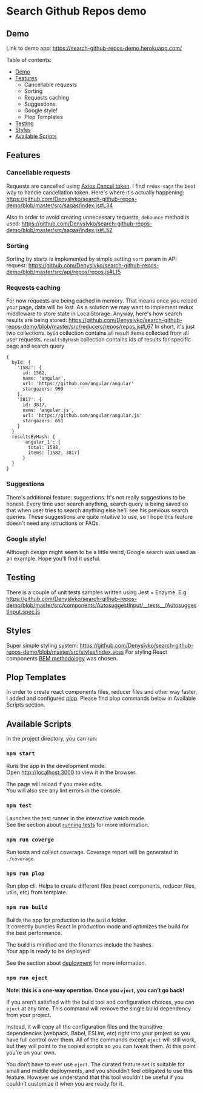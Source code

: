 # Search Github Repos demo

## Demo
Link to demo app: https://search-github-repos-demo.herokuapp.com/

Table of contents:
* [Demo](#demo)
* [Features](#features)
  * Cancellable requests
  * Sorting
  * Requests caching
  * Suggestions
  * Google style!
  * Plop Templates
* [Testing](#testing)  
* [Styles](#styles)  
* [Available Scripts](#available-scripts)

## Features

### Cancellable requests
Requests are cancelled using [Axios Cancel token](https://github.com/axios/axios#cancellation). I find `redux-saga` the best way to handle cancellation token.
Here's where it's actually happening: https://github.com/DenysIvko/search-github-repos-demo/blob/master/src/sagas/index.js#L34

Also in order to avoid creating unnecessary requests, `debounce` method is used: https://github.com/DenysIvko/search-github-repos-demo/blob/master/src/sagas/index.js#L52

### Sorting
Sorting by starts is implemented by simple setting `sort` param in API request: https://github.com/DenysIvko/search-github-repos-demo/blob/master/src/api/repos/repos.js#L15

### Requests caching
For now requests are being cached in memory. That means once you reload your page, data will be lost. As a solution we may want to implement redux middleware to store state in LocalStorage. Anyway, here's how search results are being stored: https://github.com/DenysIvko/search-github-repos-demo/blob/master/src/reducers/repos/repos.js#L67
In short, it's just two collections.
`byId` collection contains all result items collected from all user requests.
`resultsByHash` collection contains ids of results for specific page and search query
```
{
  byId: {
    '1582': {
      id: 1582,
      name: 'angular',
      url: 'https://github.com/angular/angular'
      stargazers: 999
    },
    '3817': {
      id: 3817,
      name: 'angular.js',
      url: 'https://github.com/angular/angular.js'
      stargazers: 651
    }
  }
  resultsByHash: {
      'angular_1': {
        total: 1598,
        items: [1582, 3817]
      }
  }
}
```

### Suggestions
There's additional feature: suggestions. It's not really suggestions to be honest. Every time user search anything, search query is being saved so that when user tries to search anything else he'll see his previous search queries. These suggestions are quite intuitive to use, so I hope this feature doesn't need any istructions or FAQs.

### Google style!
Although design might seem to be a little weird, Google search was used as an example. Hope you'll find it useful.

## Testing
There is a couple of unit tests samples written using Jest + Enzyme.
E.g. https://github.com/DenysIvko/search-github-repos-demo/blob/master/src/components/AutosuggestInput/__tests__/AutosuggestInput.spec.js


## Styles
Super simple styling system: https://github.com/DenysIvko/search-github-repos-demo/blob/master/src/styles/index.scss
For styling React components [BEM methodology](https://en.bem.info/methodology/quick-start/) was chosen.


## Plop Templates
In order to create react components files, reducer files and other way faster, I added and configured [plop](https://www.npmjs.com/package/plop). Please find plop commands below in Available Scripts section.


## Available Scripts

In the project directory, you can run:

### `npm start`

Runs the app in the development mode.<br />
Open [http://localhost:3000](http://localhost:3000) to view it in the browser.

The page will reload if you make edits.<br />
You will also see any lint errors in the console.

### `npm test`

Launches the test runner in the interactive watch mode.<br />
See the section about [running tests](https://facebook.github.io/create-react-app/docs/running-tests) for more information.

### `npm run coverge`

Run tests and collect coverage. Coverage report will be generated in `./coverage`.

### `npm run plop`

Run plop cli. Helps to create different files (react components, reducer files, utils, etc) from template.

### `npm run build`

Builds the app for production to the `build` folder.<br />
It correctly bundles React in production mode and optimizes the build for the best performance.

The build is minified and the filenames include the hashes.<br />
Your app is ready to be deployed!

See the section about [deployment](https://facebook.github.io/create-react-app/docs/deployment) for more information.

### `npm run eject`

**Note: this is a one-way operation. Once you `eject`, you can’t go back!**

If you aren’t satisfied with the build tool and configuration choices, you can `eject` at any time. This command will remove the single build dependency from your project.

Instead, it will copy all the configuration files and the transitive dependencies (webpack, Babel, ESLint, etc) right into your project so you have full control over them. All of the commands except `eject` will still work, but they will point to the copied scripts so you can tweak them. At this point you’re on your own.

You don’t have to ever use `eject`. The curated feature set is suitable for small and middle deployments, and you shouldn’t feel obligated to use this feature. However we understand that this tool wouldn’t be useful if you couldn’t customize it when you are ready for it.

